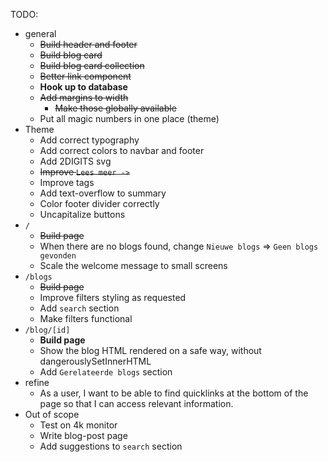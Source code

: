 TODO:

- general
  - ~~Build header and footer~~
  - ~~Build blog card~~
  - ~~Build blog card collection~~
  - ~~Better link component~~
  - **Hook up to database**
  - ~~Add margins to width~~
    - ~~Make those globally available~~
  - Put all magic numbers in one place (theme)
- Theme
  - Add correct typography
  - Add correct colors to navbar and footer
  - Add 2DIGITS svg
  - ~~Improve `Lees meer ->`~~
  - Improve tags
  - Add text-overflow to summary
  - Color footer divider correctly
  - Uncapitalize buttons
- `/`
  - ~~Build page~~
  - When there are no blogs found, change `Nieuwe blogs` => `Geen blogs gevonden`
  - Scale the welcome message to small screens
- `/blogs`
  - ~~Build page~~
  - Improve filters styling as requested
  - Add `search` section
  - Make filters functional
- `/blog/[id]`
  - **Build page**
  - Show the blog HTML rendered on a safe way, without dangerouslySetInnerHTML
  - Add `Gerelateerde blogs` section
- refine
  - As a user, I want to be able to find quicklinks at the bottom of the page so that I can access relevant information.
- Out of scope
  - Test on 4k monitor
  - Write blog-post page
  - Add suggestions to `search` section
